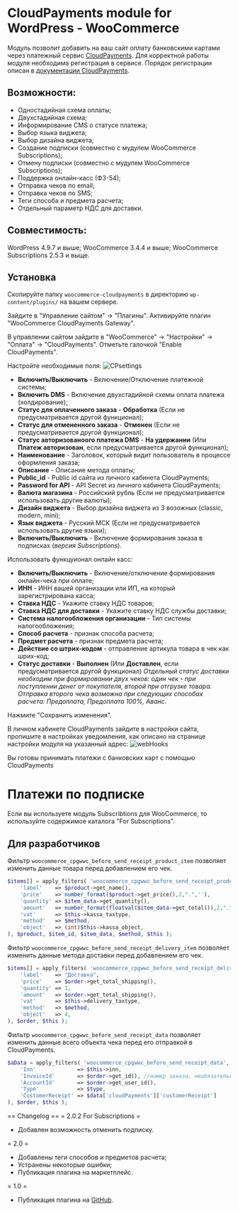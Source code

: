 # CloudPayments module for WordPress - WooCommerce

Модуль позволит добавить на ваш сайт оплату банковскими картами через платежный сервис [CloudPayments](https://cloudpayments.ru/Docs/Connect).
Для корректной работы модуля необходима регистрация в сервисе.
Порядок регистрации описан в [документации CloudPayments](https://cloudpayments.ru/Docs/Connect).

## Возможности:

* Одностадийная схема оплаты;
* Двухстадийная схема;
* Информирование СMS о статусе платежа;
* Выбор языка виджета;
* Выбор дизайна виджета;
* Создание подписки (совместно с мудулем WooCommerce Subscriptions);
* Отмену подписки (совместно с мудулем WooCommerce Subscriptions);
* Поддержка онлайн-касс (ФЗ-54);
* Отправка чеков по email;
* Отправка чеков по SMS;
* Теги способа и предмета расчета;
* Отдельный параметр НДС для доставки.

## Совместимость:

WordPress 4.9.7 и выше;
WooCommerce 3.4.4 и выше;
WooCommerce Subscriptions 2.5.3 и выще.

## Установка

Скопируйте папку `woocommerce-cloudpayments` в директорию `wp-content/plugins/` на вашем сервере.

Зайдите в "Управление сайтом" -> "Плагины". Активируйте плагин "WooCommerce CloudPayments Gateway".

В управлении сайтом зайдите в "WooCommerce" -> "Настройки" -> "Оплата" -> "CloudPayments". Отметьте галочкой  "Enable CloudPayments".

Настройте необходимые поля:
![CPsettings](pics/settings.png)

* **Включить/Выключить** - Включение/Отключение платежной системы;
* **Включить DMS** - Включение двухстадийной схемы оплата платежа (холдирование);
* **Статус для оплаченного заказа** - **Обработка** (Если не предусматривается другой функционал);
* **Статус для отмененного заказа** - **Отменен** (Если не предусматривается другой функционал);
* **Статус авторизованоого платежа DMS** - **На удержании** (Или **Платеж авторизован**, если предусматривается другой функционал);
* **Наименование** - Заголовок, который видит пользователь в процессе оформления заказа;
* **Описание** - Описание метода оплаты;
* **Public_id** - Public id сайта из личного кабинета CloudPayments;
* **Password for API** - API Secret из личного кабинета CloudPayments;
* **Валюта магазина** - Российский рубль (Если не предусматривается использовать другие валюты);
* **Дизайн виджета** - Выбор дизайна виджета из 3 возожных (classic, modern, mini);
* **Язык виджета** - Русский МСК (Если не предусматривается использовать другие языки);
* **Включить/Выключить** - Включение формирования заказа в подписках (_версия Subscriptions_).

Использовать функцуионал онлайн касс:
* **Включить/Выключить** - Включение/отключение формирования онлайн-чека при оплате;
* **ИНН** - ИНН вашей организации или ИП, на который зарегистрирована касса;
* **Ставка НДС** - Укажите ставку НДС товаров;
* **Ставка НДС для доставки** - Укажите ставку НДС службы доставки;
* **Система налогообложения организации** - Тип системы налогообложения;
* **Способ расчета** - признак способа расчета;
* **Предмет расчета** - признак предмета расчета;
* **Действие со штрих-кодом** - отправление артикула товара в чек как шрих-код;
* **Статус доставки** - **Выполнен** (Или **Доставлен**, если предусматривается другой функционал)
_Отдельный статус доставки необходим при формировании двух чеков: один чек - при поступлении денег от покупателя, второй при отгрузке товара. Отправка второго чека возможна при следующих способах расчета: Предоплата, Предоплата 100%, Аванс._


Нажмите "Сохранить изменения".

В личном кабинете CloudPayments зайдите в настройки сайта, пропишите в настройках уведомления, как описано на странице настройки модуля на указанный адрес:
![webHooks](pics/Webhook.png)

Вы готовы принимать платежи с банковских карт с помощью CloudPayments

# Платежи по подписке

Если вы используете модуль Subscribtions для WooCommerce, то используйте содержимое каталога "For Subscriptions".

## Для разработчиков

Фильтр `woocommerce_cpgwwc_before_send_receipt_product_item` позволяет изменить данные товара перед добавлением его чек.

```php
$items[] = apply_filters( 'woocommerce_cpgwwc_before_send_receipt_product_item', array(
	'label'    => $product->get_name(),
	'price'    => number_format($product->get_price(),2,".",''),
	'quantity' => $item_data->get_quantity(),
	'amount'   => number_format(floatval($item_data->get_total()),2,".",''),
	'vat'      => $this->kassa_taxtype,
	'method'   => $method,
	'object'   => (int)$this->kassa_object,
), $product, $item_id, $item_data, $method, $this );
```

Фильтр `woocommerce_cpgwwc_before_send_receipt_delivery_item` позволяет изменить данные метода доставки перед добавлением его чек.

```php
$items[] = apply_filters( 'woocommerce_cpgwwc_before_send_receipt_delivery_item', array(
	'label'    => "Доставка",
	'price'    => $order->get_total_shipping(),
	'quantity' => 1,
	'amount'   => $order->get_total_shipping(),
	'vat'      => $this->delivery_taxtype,
	'method'   => $method,
	'object'   => 4,
), $order, $this );
```

Фильтр `woocommerce_cpgwwc_before_send_receipt_data` позволяет изменить данные всего объекта чека перед его отправкой в CloudPayments.

```php
$aData = apply_filters( 'woocommerce_cpgwwc_before_send_receipt_data', array(
    'Inn'             => $this->inn,
	'InvoiceId'       => $order->get_id(), //номер заказа, необязательный
	'AccountId'       => $order->get_user_id(),
	'Type'            => $type,
	'CustomerReceipt' => $data['cloudPayments']['customerReceipt']
), $order, $this );
```


== Changelog ==
= 2.0.2 For Subscriptions =
* Добавлен возможность отменить подписку.

= 2.0 =
* Добавлены теги способов и предметов расчета;
* Устранены некоторые ошибки;
* Публикация плагина на маркетплейс.

= 1.0 =
* Публикация плагина на [GitHub](https://github.com/cloudpayments/CMS-WordPress-WooCommerce-CK).

